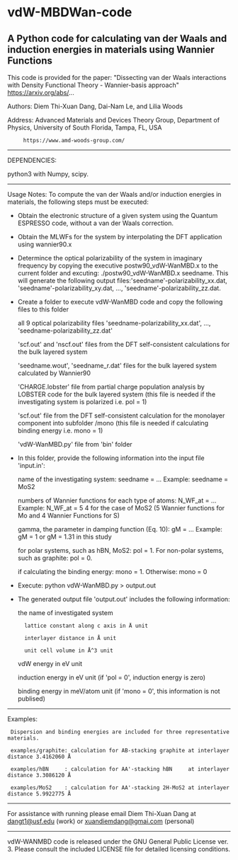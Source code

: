# vdW-MBDWan-code
A Python code for calculating van der Waals and induction energies in materials using Wannier Functions
----------------------------------------------------------------------------------------------------------------------------------

This code is provided for the paper: "Dissecting van der Waals interactions with Density Functional Theory - Wannier-basis approach" 
                                     https://arxiv.org/abs/...

Authors: Diem Thi-Xuan Dang, Dai-Nam Le, and Lilia Woods

Address: Advanced Materials and Devices Theory Group, Department of Physics, University of South Florida, Tampa, FL, USA

         https://www.amd-woods-group.com/
	 
------------------------------------------------------------------------------------------------------------------------------------

DEPENDENCIES:

python3 with Numpy, scipy.

------------------------------------------------------------------------------------------------------------------------------------

Usage Notes:
To compute the van der Waals and/or induction energies in materials, the following steps must be executed:

- Obtain the electronic structure of a given system using the Quantum ESPRESSO code, without a van der Waals correction.

- Obtain the MLWFs for the system by interpolating the DFT application using wannier90.x

- Determince the optical polarizability of the system in imaginary frequency by copying the executive postw90_vdW-WanMBD.x to the current folder and excuting: ./postw90_vdW-WanMBD.x seedname. This will generate the following output files:'seedname'-polarizability_xx.dat, 'seedname'-polarizability_xy.dat, ..., 'seedname'-polarizability_zz.dat.    

- Create a folder to execute vdW-WanMBD code and copy the following files to this folder

  	all 9 optical polarizability files 'seedname-polarizability_xx.dat', ..., 'seedname-polarizability_zz.dat'
  
	'scf.out' and 'nscf.out' files from the DFT self-consistent calculations for the bulk layered system
  
	'seedname.wout', 'seedname_r.dat' files for the bulk layered system calculated by Wannier90
  
	'CHARGE.lobster' file from partial charge population analysis by LOBSTER code for the bulk layered system  (this file is needed if the investigating system is polarized i.e. pol = 1)

  	'scf.out' file from the DFT self-consistent calculation for the monolayer component into subfolder /mono (this file is needed if calculating binding energy i.e. mono = 1)
  
	'vdW-WanMBD.py' file from 'bin' folder
		
- In this folder, provide the following information into the input file 'input.in':

  	name of the investigating system: seedname = ...                      Example: seedname = MoS2
  
	numbers of Wannier functions for each type of atoms: N_WF_at = ...    Example: N_WF_at = 5 4 for the case of MoS2 (5 Wannier functions for Mo and 4 Wannier Functions for S)

	gamma, the parameter in damping function (Eq. 10): gM = ...           Example: gM = 1 or gM = 1.31 in this study

	for polar systems, such as hBN, MoS2: pol = 1. For non-polar systems, such as graphite: pol = 0.

  	if calculating the binding energy: mono = 1. Otherwise: mono = 0
	
- Execute: python vdW-WanMBD.py > output.out

- The generated output file 'output.out' includes the following information:
  
	the name of investigated system

        lattice constant along c axis in Å unit
  
        interlayer distance in Å unit
      
        unit cell volume in Å^3 unit
  
	vdW energy in eV unit

	induction energy in eV unit (if 'pol = 0', induction energy is zero)

	binding energy in meV/atom unit (if 'mono = 0', this information is not publised)

---------------------------------------------------------------------------------------------------------------------------------------

Examples:

     Dispersion and binding energies are included for three representative materials.
     
     examples/graphite: calculation for AB-stacking graphite at interlayer distance 3.4162060 Å
     
     examples/hBN     : calculation for AA'-stacking hBN     at interlayer distance 3.3086120 Å
     
     examples/MoS2    : calculation for AA'-stacking 2H-MoS2 at interlayer distance 5.9922775 Å
    
----------------------------------------------------------------------------------------------------------------------------------------

For assistance with running please email Diem Thi-Xuan Dang at dangt1@usf.edu (work) or xuandiemdang@gmai.com (personal)

----------------------------------------------------------------------------------------------------------------------------------------

vdW-WANMBD code is released under the GNU General Public License ver. 3. Please consult the included LICENSE file for detailed licensing conditions.


